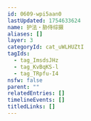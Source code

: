```yaml
---
id: 0609-wpi5aan0
lastUpdated: 1754633624
name: 护法・胁侍综摄
aliases: []
layer: 3
categoryId: cat_uWLHUZtI
tagIds:
  - tag_ImsdsJHz
  - tag_KvBqKS-l
  - tag_TRpfu-I4
nsfw: false
parent: ""
relatedEntries: []
timelineEvents: []
titledLinks: []
---
```


